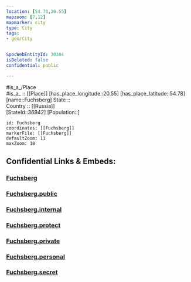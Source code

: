 ```yaml
---
location: [54.78,20.55] 
mapzoom: [7,12] 
mapmarker: city 
type: City
tags:
- geo/City


SpocWebEntityId: 30304
isDeleted: false
confidential: public

---
```

#is_a_/Place  
#is_a_ :: [[Place]] 
[has_place_longitude::20.55] 
[has_place_latitude::54.78] 
[name::Fuchsberg] 
State ::  
Country :: [[Russia]]  
[StateId::36942] 
[Population::] 



```leaflet
id: Fuchsberg
coordinates: [[Fuchsberg]] 
markerFile: [[Fuchsberg]] 
defaultZoom: 11 
maxZoom: 18
```


## Confidential Links & Embeds: 

### [Fuchsberg](/_Standards/Earth/Continent/Europe/Europe~East/Russia/Russia~NorthWest/Kaliningrad~Oblast/City/Fuchsberg.md) 

### [Fuchsberg.public](/_public/Earth/Continent/Europe/Europe~East/Russia/Russia~NorthWest/Kaliningrad~Oblast/City/Fuchsberg.public.md) 

### [Fuchsberg.internal](/_internal/Earth/Continent/Europe/Europe~East/Russia/Russia~NorthWest/Kaliningrad~Oblast/City/Fuchsberg.internal.md) 

### [Fuchsberg.protect](/_protect/Earth/Continent/Europe/Europe~East/Russia/Russia~NorthWest/Kaliningrad~Oblast/City/Fuchsberg.protect.md) 

### [Fuchsberg.private](/_private/Earth/Continent/Europe/Europe~East/Russia/Russia~NorthWest/Kaliningrad~Oblast/City/Fuchsberg.private.md) 

### [Fuchsberg.personal](/_personal/Earth/Continent/Europe/Europe~East/Russia/Russia~NorthWest/Kaliningrad~Oblast/City/Fuchsberg.personal.md) 

### [Fuchsberg.secret](/_secret/Earth/Continent/Europe/Europe~East/Russia/Russia~NorthWest/Kaliningrad~Oblast/City/Fuchsberg.secret.md)

